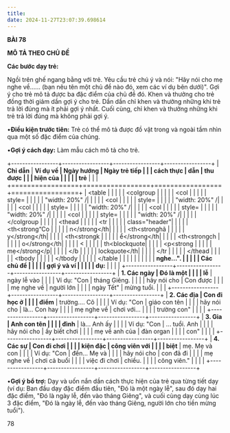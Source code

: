 ```yaml
---
title: 
date: 2024-11-27T23:07:39.698614
---
```

**BÀI 78**

**MÔ TẢ THEO CHỦ ĐỀ**

**Các bước dạy trẻ:**

Ngồi trên ghế ngang bằng với trẻ. Yêu cầu trẻ chú ý và nói: "Hãy nói
cho mẹ nghe về...... (bạn nêu tên một chủ đề nào đó, xem các ví dụ
bên dưới)". Gợi ý cho trẻ mô tả được ba đặc điểm của chủ đề đó. Khen
và thưởng cho trẻ đồng thời giảm dần gợi ý cho trẻ. Dần dần chỉ khen
và thưởng những khi trẻ trả lời đúng mà ít phải gợi ý nhất. Cuối cùng,
chỉ khen và thưởng những khi trẻ trả lời đúng mà không phải gợi ý.

•**Điều kiện trước tiên:** Trẻ có thể mô tả được đồ vật trong và ngoài
tầm nhìn qua một số đặc điểm của chúng.

•**Gợi ý cách dạy:** Làm mẫu cách mô tả cho trẻ.

+-----------------+-----------------+-----------------+-----------------+
| **Chỉ dẫn**     | **Ví dụ về    | **Ngày hướng  | **Ngày trẻ tiếp |
|                 | cách thực     | dẫn**         | thu được**      |
|                 | hiện của      |                 |                 |
|                 | trẻ**         |                 |                 |
+=================+=================+=================+=================+
| <table        |                 |                 |                 |
| <colgroup     |                 |                 |                 |
| <col            |                 |                 |                 |
| style=          |                 |                 |                 |
| "width: 20%" /|                 |                 |                 |
| <col            |                 |                 |                 |
| style=          |                 |                 |                 |
| "width: 20%" /|                 |                 |                 |
| <col            |                 |                 |                 |
| style=          |                 |                 |                 |
| "width: 20%" /|                 |                 |                 |
| <col            |                 |                 |                 |
| style=          |                 |                 |                 |
| "width: 20%" /|                 |                 |                 |
| <col            |                 |                 |                 |
| style=          |                 |                 |                 |
| "width: 20%" /|                 |                 |                 |
| </colgroup    |                 |                 |                 |
| <thead        |                 |                 |                 |
| <tr             |                 |                 |                 |
| class="header"|                 |                 |                 |
| <th<strong“Co |                 |                 |                 |
| n</strong</th|                 |                 |                 |
| <th<stronghã  |                 |                 |                 |
| y</strong</th|                 |                 |                 |
| <th<strongk   |                 |                 |                 |
| ể</strong</th|                 |                 |                 |
| <th<strongch  |                 |                 |                 |
| o</strong</th|                 |                 |                 |
| <               |                 |                 |                 |
| th<blockquote|                 |                 |                 |
| <p<strong    |                 |                 |                 |
| mẹ</strong</p|                 |                 |                 |
| </b             |                 |                 |                 |
| lockquote</th|                 |                 |                 |
| </tr          |                 |                 |                 |
| </thead       |                 |                 |                 |
| <tbody        |                 |                 |                 |
| </tbody       |                 |                 |                 |
| </table       |                 |                 |                 |
|                 |                 |                 |                 |
| **nghe...".   |                 |                 |                 |
| Các chủ đề    |                 |                 |                 |
| gợi ý và ví   |                 |                 |                 |
| dụ:**         |                 |                 |                 |
+-----------------+-----------------+-----------------+-----------------+
| **1. Các ngày | Đó là một     |                 |                 |
| lễ**         | ngày lễ vào   |                 |                 |
| Ví dụ: "Con   | tháng Giêng.  |                 |                 |
| hãy nói cho   | Con được      |                 |                 |
| mẹ nghe về    | người lớn     |                 |                 |
| ngày Tết"     | mừng tuổi.    |                 |                 |
+-----------------+-----------------+-----------------+-----------------+
| **2. Các địa  | Con đi học ở  |                 |                 |
| điểm**       | trường.... Cô |                 |                 |
| Ví dụ: "Con   | giáo con tên  |                 |                 |
| hãy nói cho   | là... Con hay |                 |                 |
| mẹ nghe về    | chơi với...   |                 |                 |
| trường con"   |                 |                 |                 |
+-----------------+-----------------+-----------------+-----------------+
| **3. Gia      | Anh con tên   |                 |                 |
| đình**       | là... Anh ấy  |                 |                 |
| Ví dụ: "Con   | ... tuổi. Anh |                 |                 |
| hãy nói cho   | ấy biết chơi  |                 |                 |
| mẹ về anh của | đàn organ     |                 |                 |
| con"          |                 |                 |                 |
+-----------------+-----------------+-----------------+-----------------+
| **4. Các sự   | Con đi chơi   |                 |                 |
| kiện đặc      | công viên với |                 |                 |
| biệt**       | mẹ. Mẹ và con |                 |                 |
| Ví dụ: "Con   | đến... Mẹ và  |                 |                 |
| hãy nói cho   | con đã đi     |                 |                 |
| mẹ nghe về    | chơi cả buổi  |                 |                 |
| việc đi chơi  | chiều.        |                 |                 |
| công viên."   |                 |                 |                 |
+-----------------+-----------------+-----------------+-----------------+

•**Gợi ý bổ trợ:** Dạy và uốn nắn dần cách thực hiện của trẻ qua từng
tiết dạy (ví dụ: Ban đầu dạy đặc điểm đầu tiên, "Đó là một ngày lễ",
sau đó dạy hai đặc điểm, "Đó là ngày lễ, đến vào tháng Giêng", và cuối
cùng dạy cùng lúc 3 đặc điểm, "Đó là ngày lễ, đến vào tháng Giêng,
người lớn cho tiền mừng tuổi").

78

